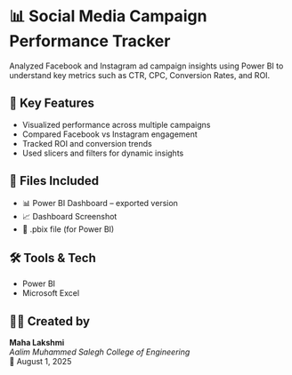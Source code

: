 # 📊 Social Media Campaign Performance Tracker

Analyzed Facebook and Instagram ad campaign insights using Power BI to understand key metrics such as CTR, CPC, Conversion Rates, and ROI.

## 📌 Key Features
- Visualized performance across multiple campaigns
- Compared Facebook vs Instagram engagement
- Tracked ROI and conversion trends
- Used slicers and filters for dynamic insights

## 📂 Files Included
- 📊 Power BI Dashboard – exported version
- 📈 Dashboard Screenshot
- 📁 .pbix file (for Power BI)

## 🛠 Tools & Tech
- Power BI
- Microsoft Excel

## 👩‍💻 Created by
**Maha Lakshmi**  
_Aalim Muhammed Salegh College of Engineering_  
📅 August 1, 2025

